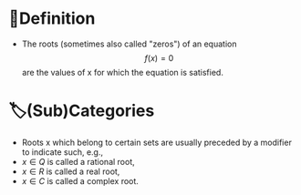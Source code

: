 # 📝Definition
- The roots (sometimes also called "zeros") of an equation
  $$
  f(x)=0
  $$
  are the values of x for which the equation is satisfied.

# 🏷(Sub)Categories
- Roots x which belong to certain sets are usually preceded by a modifier to indicate such, e.g.,
- $x\in Q$ is called a rational root,
- $x \in R$ is called a real root,
- $x \in C$ is called a complex root.

